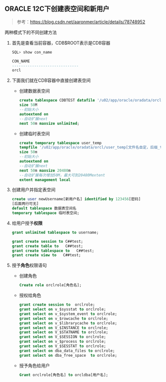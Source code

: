 ## ORACLE 12C下创建表空间和新用户
> 参考：https://blog.csdn.net/aaronmer/article/details/78748952


两种模式下的不同创建方法
1. 首先是查看当前容器，CDB$ROOT表示是CDB容器
    ```sql
    SQL> show con_name

    CON_NAME
    ------------------------------
    orcl
    ```

2. 下面我们就在CDB容器中直接创建表空间
    + 创建数据表空间
        ```sql
        create tablespace CDBTEST datafile '/u02/app/oracle/oradata/orcl/CDB_data[文件名自定，后缀_data表示数据表空间].dbf' 
        size 50M 
        --初始大小
        autoextend on 
        --自动扩展next
        next 50m maxsize unlimited;
        ```
    + 创建临时表空间  
        ```sql
        create temporary tablespace user_temp  
        tempfile '/u02/app/oracle/oradata/orcl/user_temp[文件名自定，后缀_temp表示临时表空间].dbf' 
        size 50m 
        --初始大小 
        autoextend on 
        --自动扩展next 
        next 50m maxsize 20480m  
        --自动扩展每次增加50M，最大可到20480Mextent
        extent management local
        ``` 

3. 创建用户并指定表空间
    ```sql
    create user newUsername[新用户名] identified by 123456[密码]  
    [后面两行可无]
    default tablespace 数据表空间名  
    temporary tablespace 临时表空间;  
    ```

4. 给用户授予**权限**
    ```sql
    grant unlimited tablespace to username;

    grant create session to C##test;  
    grant create table to   C##test;  
    grant create tablespace to   C##test;  
    grant create view to   C##test;
    ```

5. 授予**角色**权限语句
    + 创建角色
        ```sql
        Create role orclrole[角色名];
        ```
    + 授权给角色
        ```sql
        grant create session to  orclrole;
        grant select on v_$sysstat to orclrole;
        grant select on v_$system_event to orclrole;
        grant select on v_$rowcache to orclrole;
        grant select on v_$librarycache to orclrole;
        grant select on V_$INSTANCE to orclrole;
        grant select on V_$STATNAME to orclrole;
        grant select on V_$SESSION to orclrole;
        grant select on v_$process to orclrole;
        grant select on V_$SESSTAT to orclrole;
        grant select on dba_data_files to orclrole;
        grant select on dba_free_space  to orclrole;
        ```
    + 授予角色给用户
        ```sql
        Grant orclrole[角色名] to orcldba[用户名];
        ```